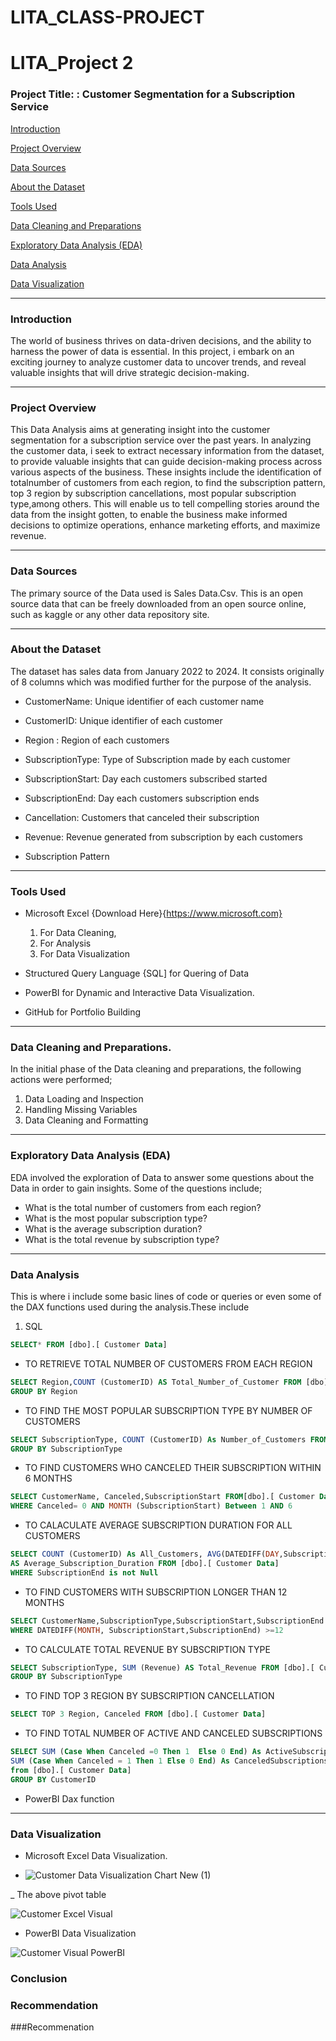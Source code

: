 # LITA_CLASS-PROJECT
 # LITA_Project 2

### Project Title: : Customer Segmentation for a Subscription Service

[Introduction](#introduction)

[Project Overview](#project-overview)

[Data Sources](#data-sources)

[About the Dataset](#about-the-dataset)

[Tools Used](#tools-used)

[Data Cleaning and Preparations](#data-cleaning-and-preparations)

[Exploratory Data Analysis (EDA)](#exploratory-data-analysis)

[Data Analysis](#data-analysis)

[Data Visualization](#data-visualization)
  
---
### Introduction
 The world of business thrives on data-driven decisions, and the ability to harness the power of data is essential. In this project, i embark on an exciting journey to analyze customer data to uncover trends, and reveal valuable insights that will drive strategic decision-making.
 
 --- 
### Project Overview
This Data Analysis aims at generating insight into the customer segmentation for a subscription service over the past years. In analyzing the customer data, i seek to extract necessary information from the dataset, to provide valuable insights that can guide decision-making process across various aspects of the business. These insights include the identification of totalnumber of customers from each region, to find the subscription pattern, top 3 region by subscription cancellations, most popular subscription type,among others. This will enable us to tell compelling stories around the data from the insight gotten, to enable the business make informed decisions to optimize operations, enhance marketing efforts, and maximize revenue.

---
 ###  Data Sources
The primary source of the Data used is Sales Data.Csv. This is an open source data that can be freely downloaded from an open source online, such as kaggle or any other data repository site.
 
---
### About the Dataset
The dataset has sales data from January 2022 to 2024. It consists originally of 8 columns which was modified further for the purpose of the analysis.

- CustomerName: Unique identifier of each customer name

- CustomerID: Unique identifier of each customer

- Region : Region of each customers

- SubscriptionType: Type of Subscription made by each customer
 
- SubscriptionStart: Day each customers subscribed started

- SubscriptionEnd: Day each customers subscription ends
  
- Cancellation: Customers that canceled their subscription
  
- Revenue: Revenue generated from subscription by each customers

- Subscription Pattern
  
---
### Tools Used
- Microsoft Excel {Download Here}{https://www.microsoft.com}
  1. For Data Cleaning, 
  2. For Analysis
  3. For Data Visualization

 - Structured Query Language {SQL] for Quering of Data
  
- PowerBI for Dynamic and Interactive Data Visualization.

- GitHub for Portfolio Building

---
### Data Cleaning and Preparations.
In the initial phase of the Data cleaning and preparations, the following actions were performed; 
 1. Data Loading and Inspection
 2. Handling Missing Variables
 3. Data Cleaning and Formatting

---
### Exploratory Data Analysis (EDA)
EDA involved the exploration of Data to answer some questions about the Data in order to gain insights. Some of the questions include;

- What is the total number of customers from each region?
- What is the most popular subscription type?
- What is the average subscription duration?
- What is the total revenue by subscription type?

---
### Data Analysis
This is where i include some basic lines of code or queries or even some of the DAX functions used during the analysis.These include
1. SQL
```SQL
SELECT* FROM [dbo].[ Customer Data]
```
- TO RETRIEVE TOTAL NUMBER OF CUSTOMERS FROM EACH REGION
```SQL
SELECT Region,COUNT (CustomerID) AS Total_Number_of_Customer FROM [dbo].[ Customer Data]
GROUP BY Region
```
 - TO FIND THE MOST POPULAR SUBSCRIPTION TYPE BY NUMBER OF CUSTOMERS
```SQL
SELECT SubscriptionType, COUNT (CustomerID) As Number_of_Customers FROM [dbo].[ Customer Data]
GROUP BY SubscriptionType
```
- TO FIND CUSTOMERS WHO CANCELED THEIR SUBSCRIPTION WITHIN 6 MONTHS
```SQL
SELECT CustomerName, Canceled,SubscriptionStart FROM[dbo].[ Customer Data]
WHERE Canceled= 0 AND MONTH (SubscriptionStart) Between 1 AND 6
```
- TO CALACULATE AVERAGE SUBSCRIPTION DURATION FOR ALL CUSTOMERS
```SQL
SELECT COUNT (CustomerID) As All_Customers, AVG(DATEDIFF(DAY,SubscriptionStart,SubscriptionEnd))
AS Average_Subscription_Duration FROM [dbo].[ Customer Data]
WHERE SubscriptionEnd is not Null
```
- TO FIND CUSTOMERS WITH SUBSCRIPTION LONGER THAN 12 MONTHS
```SQL
SELECT CustomerName,SubscriptionType,SubscriptionStart,SubscriptionEnd FROM [dbo].[ Customer Data]
WHERE DATEDIFF(MONTH, SubscriptionStart,SubscriptionEnd) >=12
```
- TO CALCULATE TOTAL REVENUE BY SUBSCRIPTION TYPE
```SQL
SELECT SubscriptionType, SUM (Revenue) AS Total_Revenue FROM [dbo].[ Customer Data]
GROUP BY SubscriptionType
```
- TO FIND TOP 3 REGION BY SUBSCRIPTION CANCELLATION
```SQL
SELECT TOP 3 Region, Canceled FROM [dbo].[ Customer Data]
```
- TO FIND TOTAL NUMBER OF ACTIVE AND CANCELED SUBSCRIPTIONS
```SQL
SELECT SUM (Case When Canceled =0 Then 1  Else 0 End) As ActiveSubscriptions,
SUM (Case When Canceled = 1 Then 1 Else 0 End) As CanceledSubscriptions
from [dbo].[ Customer Data]
GROUP BY CustomerID
```

- PowerBI Dax function
   
   
--- 
### Data Visualization


- Microsoft Excel Data Visualization.
 
  
- ![Customer Data Visualization Chart New (1)](https://github.com/user-attachments/assets/f9b153f0-1589-4027-b528-5ff870491dc0)



_ The above pivot table




![Customer Excel Visual](https://github.com/user-attachments/assets/79b44452-47d9-4473-b1f0-87d8e3659017)





- PowerBI Data Visualization
  


![Customer Visual PowerBI](https://github.com/user-attachments/assets/d47c14b7-5160-47f3-9ce5-73792f025d30)




### Conclusion





### Recommendation








###Recommenation






